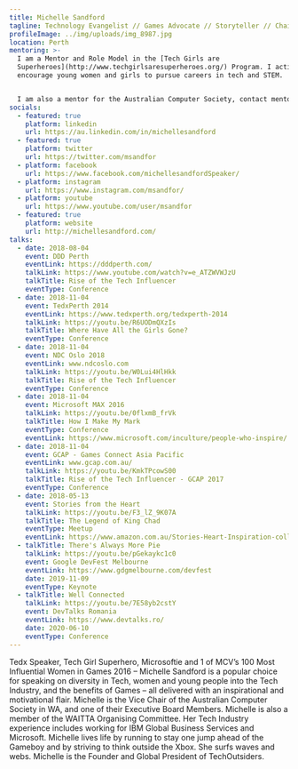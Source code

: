 ```yaml
---
title: Michelle Sandford
tagline: Technology Evangelist // Games Advocate // Storyteller // Chairman
profileImage: ../img/uploads/img_8987.jpg
location: Perth
mentoring: >-
  I am a Mentor and Role Model in the [Tech Girls are
  Superheroes](http://www.techgirlsaresuperheroes.org/) Program. I actively
  encourage young women and girls to pursue careers in tech and STEM.


  I am also a mentor for the Australian Computer Society, contact mentoring@acs.org.au for details
socials:
  - featured: true
    platform: linkedin
    url: https://au.linkedin.com/in/michellesandford
  - featured: true
    platform: twitter
    url: https://twitter.com/msandfor
  - platform: facebook
    url: https://www.facebook.com/michellesandfordSpeaker/
  - platform: instagram
    url: https://www.instagram.com/msandfor/
  - platform: youtube
    url: https://www.youtube.com/user/msandfor
  - featured: true
    platform: website
    url: http://michellesandford.com/
talks:
  - date: 2018-08-04
    event: DDD Perth
    eventLink: https://dddperth.com/
    talkLink: https://www.youtube.com/watch?v=e_ATZWVWJzU
    talkTitle: Rise of the Tech Influencer
    eventType: Conference
  - date: 2018-11-04
    event: TedxPerth 2014
    eventLink: https://www.tedxperth.org/tedxperth-2014
    talkLink: https://youtu.be/R6UODmQXzIs
    talkTitle: Where Have All the Girls Gone?
    eventType: Conference
  - date: 2018-11-04
    event: NDC Oslo 2018
    eventLink: www.ndcoslo.com
    talkLink: https://youtu.be/W0Lui4HlHkk
    talkTitle: Rise of the Tech Influencer
    eventType: Conference
  - date: 2018-11-04
    event: Microsoft MAX 2016
    talkLink: https://youtu.be/0flxmB_frVk
    talkTitle: How I Make My Mark
    eventType: Conference
    eventLink: https://www.microsoft.com/inculture/people-who-inspire/
  - date: 2018-11-04
    event: GCAP - Games Connect Asia Pacific
    eventLink: www.gcap.com.au/
    talkLink: https://youtu.be/KmkTPcowS00
    talkTitle: Rise of the Tech Influencer - GCAP 2017
    eventType: Conference
  - date: 2018-05-13
    event: Stories from the Heart
    talkLink: https://youtu.be/F3_lZ_9K07A
    talkTitle: The Legend of King Chad
    eventType: Meetup
    eventLink: https://www.amazon.com.au/Stories-Heart-Inspiration-collection-stories-ebook/dp/B0798KK5YZ
  - talkTitle: There's Always More Pie
    talkLink: https://youtu.be/pGekaykc1c0
    event: Google DevFest Melbourne
    eventLink: https://www.gdgmelbourne.com/devfest
    date: 2019-11-09
    eventType: Keynote
  - talkTitle: Well Connected
    talkLink: https://youtu.be/7E58yb2cstY
    event: DevTalks Romania
    eventLink: https://www.devtalks.ro/
    date: 2020-06-10
    eventType: Conference
---
```


Tedx Speaker, Tech Girl Superhero, Microsoftie and 1 of MCV’s 100 Most Influential Women in Games 2016 – Michelle Sandford is a popular choice for speaking on diversity in Tech, women and young people into the Tech Industry, and the benefits of Games – all delivered with an inspirational and motivational flair. Michelle is the Vice Chair of the Australian Computer Society in WA, and one of their Executive Board Members. Michelle is also a member of the WAITTA Organising Committee. Her Tech Industry experience includes working for IBM Global Business Services and Microsoft. Michelle lives life by running to stay one jump ahead of the Gameboy and by striving to think outside the Xbox. She surfs waves and webs. Michelle is the Founder and Global President of TechOutsiders.
